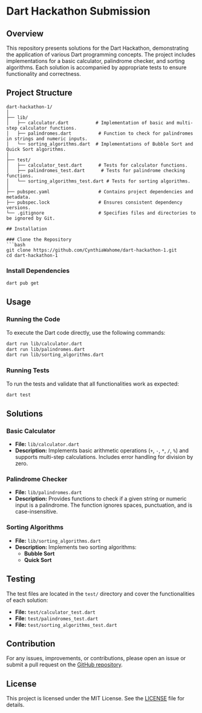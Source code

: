 # Dart Hackathon Submission

## Overview
This repository presents solutions for the Dart Hackathon, demonstrating the application of various Dart programming concepts. The project includes implementations for a basic calculator, palindrome checker, and sorting algorithms. Each solution is accompanied by appropriate tests to ensure functionality and correctness.

## Project Structure
```plaintext
dart-hackathon-1/
│
├── lib/
│   ├── calculator.dart          # Implementation of basic and multi-step calculator functions.
│   ├── palindromes.dart          # Function to check for palindromes in strings and numeric inputs.
│   └── sorting_algorithms.dart  # Implementations of Bubble Sort and Quick Sort algorithms.
│
├── test/
│   ├── calculator_test.dart      # Tests for calculator functions.
│   ├── palindromes_test.dart      # Tests for palindrome checking functions.
│   └── sorting_algorithms_test.dart # Tests for sorting algorithms.
│
├── pubspec.yaml                  # Contains project dependencies and metadata.
├── pubspec.lock                  # Ensures consistent dependency versions.
└── .gitignore                    # Specifies files and directories to be ignored by Git.

## Installation

### Clone the Repository
```bash
git clone https://github.com/CynthiaWahome/dart-hackathon-1.git
cd dart-hackathon-1
```

### Install Dependencies
```bash
dart pub get
```

## Usage

### Running the Code
To execute the Dart code directly, use the following commands:
```bash
dart run lib/calculator.dart
dart run lib/palindromes.dart
dart run lib/sorting_algorithms.dart
```

### Running Tests
To run the tests and validate that all functionalities work as expected:
```bash
dart test
```

## Solutions

### Basic Calculator
- **File:** `lib/calculator.dart`
- **Description:** Implements basic arithmetic operations (`+`, `-`, `*`, `/`, `%`) and supports multi-step calculations. Includes error handling for division by zero.

### Palindrome Checker
- **File:** `lib/palindromes.dart`
- **Description:** Provides functions to check if a given string or numeric input is a palindrome. The function ignores spaces, punctuation, and is case-insensitive.

### Sorting Algorithms
- **File:** `lib/sorting_algorithms.dart`
- **Description:** Implements two sorting algorithms:
  - **Bubble Sort**
  - **Quick Sort**

## Testing
The test files are located in the `test/` directory and cover the functionalities of each solution:
- **File:** `test/calculator_test.dart`
- **File:** `test/palindromes_test.dart`
- **File:** `test/sorting_algorithms_test.dart`

## Contribution
For any issues, improvements, or contributions, please open an issue or submit a pull request on the [GitHub repository](https://github.com/CynthiaWahome/dart-hackathon-1).

## License
This project is licensed under the MIT License. See the [LICENSE](LICENSE) file for details.
```
